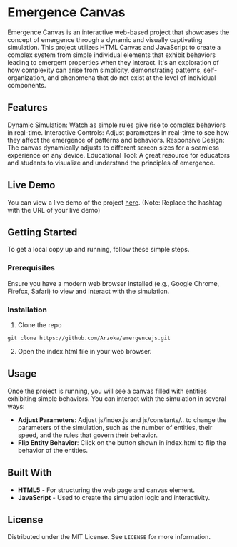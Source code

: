 # Emergence Canvas
Emergence Canvas is an interactive web-based project that showcases the concept of emergence through a dynamic and visually captivating simulation. This project utilizes HTML Canvas and JavaScript to create a complex system from simple individual elements that exhibit behaviors leading to emergent properties when they interact. It's an exploration of how complexity can arise from simplicity, demonstrating patterns, self-organization, and phenomena that do not exist at the level of individual components.

## Features
Dynamic Simulation: Watch as simple rules give rise to complex behaviors in real-time.
Interactive Controls: Adjust parameters in real-time to see how they affect the emergence of patterns and behaviors.
Responsive Design: The canvas dynamically adjusts to different screen sizes for a seamless experience on any device.
Educational Tool: A great resource for educators and students to visualize and understand the principles of emergence.

## Live Demo
You can view a live demo of the project <a href="https://mlockx.nl/emergencejs">here</a>. (Note: Replace the hashtag with the URL of your live demo)

## Getting Started
To get a local copy up and running, follow these simple steps.

### Prerequisites
Ensure you have a modern web browser installed (e.g., Google Chrome, Firefox, Safari) to view and interact with the simulation.

### Installation
1. Clone the repo
```shell
git clone https://github.com/Arzoka/emergencejs.git
```
2. Open the index.html file in your web browser.

## Usage
Once the project is running, you will see a canvas filled with entities exhibiting simple behaviors. You can interact with the simulation in several ways:

- **Adjust Parameters**: Adjust js/index.js and js/constants/.. to change the parameters of the simulation, such as the number of entities, their speed, and the rules that govern their behavior.
- **Flip Entity Behavior**: Click on the button shown in index.html to flip the behavior of the entities.

## Built With
- **HTML5** - For structuring the web page and canvas element.
- **JavaScript** - Used to create the simulation logic and interactivity.

## License
Distributed under the MIT License. See `LICENSE` for more information.
